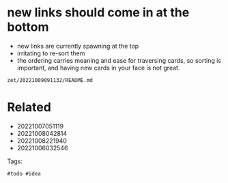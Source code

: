 # new links should come in at the bottom

- new links are currently spawning at the top
- irritating to re-sort them
- the ordering carries meaning and ease for traversing cards, so sorting is important, and having new cards in your face is not great.

` zet/20221009091132/README.md `

# Related

- 20221007051119
- 20221008042814
- 20221008221940
- 20221006032546

Tags:

    #todo #idea
